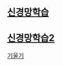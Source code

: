 [신경망학습](https://blog.naver.com/bigdonggong/223590733326)
-------------------

[신경망학습2](https://blog.naver.com/bigdonggong/223592785389)
---------------------

[기울기](https://blog.naver.com/bigdonggong/223597045618)
